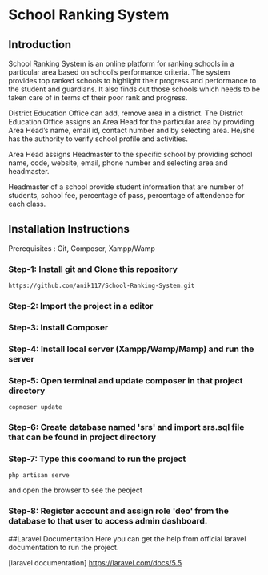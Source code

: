 # School Ranking System

## Introduction
School Ranking System is an online platform for ranking schools in a particular area based on school’s performance criteria. The system provides top ranked schools to highlight their progress and performance to the student and guardians. It also finds out those schools which needs to be taken care of in terms of their poor rank and progress.

District Education Office can add, remove area in a district. The District Education Office assigns an Area Head for the particular area by providing Area Head’s name, email id, contact number and by selecting area. He/she has the authority to verify school profile and activities.

Area Head assigns Headmaster to the specific school by providing school name, code, website, email, phone number and selecting area and headmaster.

Headmaster of a school provide student information that are number of students, school fee, percentage of pass, percentage of attendence for each class.

## Installation Instructions
Prerequisites : Git, Composer, Xampp/Wamp

### Step-1: Install git and Clone this repository
````
https://github.com/anik117/School-Ranking-System.git
````
### Step-2: Import the project in a editor
### Step-3: Install Composer
### Step-4: Install local server (Xampp/Wamp/Mamp) and run the server
### Step-5: Open terminal and update composer in that project directory
````
copmoser update
````
### Step-6: Create database named 'srs' and import srs.sql file that can be found in project directory
### Step-7: Type this coomand to run the project
````
php artisan serve
````
and open the browser to see the peoject
### Step-8: Register account and assign role 'deo' from the database to that user to access admin dashboard.

##Laravel Documentation
Here you can get the help from official laravel documentation to run the project. 

[laravel documentation] https://laravel.com/docs/5.5

